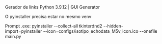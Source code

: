 Gerador de links
Python 3.9.12 | GUI Generator

O pyinstaller precisa estar no mesmo venv

Prompt .exe: pyinstaller --collect-all tkinterdnd2 --hidden-import=pyinstaller --icon=configs/isotipo_echodata_M5v_icon.ico --onefile main.py
